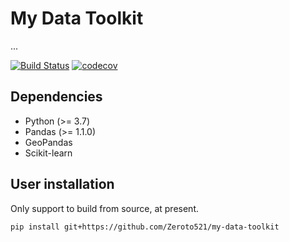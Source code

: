 # My Data Toolkit

...

[![Build Status](https://travis-ci.com/Zeroto521/my-data-toolkit.svg?token=QsyzHs7fsxMnxCs5Thps&branch=master)](https://travis-ci.com/Zeroto521/my-data-toolkit) [![codecov](https://codecov.io/gh/Zeroto521/my-data-toolkit/branch/master/graph/badge.svg?token=ukBguscD8E)](https://codecov.io/gh/Zeroto521/my-data-toolkit)

## Dependencies

- Python (>= 3.7)
- Pandas (>= 1.1.0)
- GeoPandas
- Scikit-learn

## User installation

Only support to build from source, at present.

```bash
pip install git+https://github.com/Zeroto521/my-data-toolkit
```
